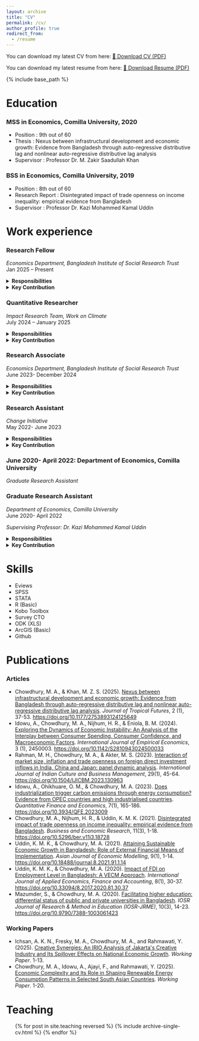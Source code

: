 ```yaml
---
layout: archive
title: "CV"
permalink: /cv/
author_profile: true
redirect_from:
  - /resume
---
```


You can download my latest CV from here:  [📄 Download CV (PDF)](/files/CV.pdf)

You can download my latest resume from here:  [📄 Download Resume (PDF)](/files/Resume.pdf)

{% include base_path %}

Education
======
### MSS in Economics, Comilla University, 2020
* Position        : 9th out of 60
* Thesis          : Nexus between infrastructural development and economic growth: Evidence from Bangladesh through auto-regressive distributive lag and nonlinear auto-regressive distributive lag analysis
* Supervisor      : Professor Dr. M. Zakir Saadullah Khan
   
### BSS in Economics, Comilla University, 2019 
* Position        : 8th out of 60
* Research Report : Disintegrated impact of trade openness on income inequality: empirical evidence from Bangladesh
* Supervisor      : Professor Dr. Kazi Mohammed Kamal Uddin
    
Work experience
======
  <div class="cv-card">
  <h3>Research Fellow</h3>
  <p><em>Economics Department, Bangladesh Institute of Social Research Trust</em><br>Jan 2025 – Present</p>
   <details>
    <summary><strong>Responsibilities</strong></summary>
    <ul>
      <li>Led baseline survey design and field supervision for climate-related research.</li>
      <li>Conducted quantitative analysis using STATA and R.</li>
      <li>Prepared research reports and policy briefs for donors.</li>
    </ul>
    </details>
   <details>
    <summary><strong>Key Contribution</strong></summary>
    <ul>
      <li>Led completion of a research project on climate-induced migration for BRAC, overseeing survey tool design, field supervision, data analysis, and report writing.</li>
      <li>Mentored a team of 3 interns and junior researchers in developing research proposals and implementing studies.</li>
      <li>Secured competitive consultancies from UNDP Bangladesh, including $120,000 for an e-Parliament Feasibility Study and $19,850 for a gender analysis of the waste value chain in Chattogram, Cox’s Bazar, and Tangail, through competitive proposal development.</li>
    </ul>
    </details>

   
  <h3>Quantitative Researcher</h3>
  <p><em>Impact Research Team, Work on Climate</em><br>July 2024 – January 2025</p>
   <details>
    <summary><strong>Responsibilities</strong></summary>
    <ul>
      <li>Led baseline survey design and field supervision for climate-related research.</li>
      <li>Conducted quantitative analysis using STATA and R.</li>
      <li>Prepared research reports and policy briefs for donors.</li>
    </ul>
    </details>    
   <details>
    <summary><strong>Key Contribution</strong></summary>
    <ul>
      <li>Assisted the team lead in designing the survey tool to meet quarterly survey targets.</li>
      <li>Supported survey implementation by developing sampling strategies, administering surveys, and coordinating distribution to 3,000 recipients via email and 31,000 via Slack.</li>
      <li>Performed quantitative analysis of survey data, including data cleaning and summarization in Google Sheets, to address key research questions.</li>
    </ul>
    </details>

 
  <h3>Research Associate</h3>
  <p><em>Economics Department, Bangladesh Institute of Social Research Trust</em><br>June 2023- December 2024</p>
   <details>
    <summary><strong>Responsibilities</strong></summary>
    <ul>
      <li>Led baseline survey design and field supervision for climate-related research.</li>
      <li>Conducted quantitative analysis using STATA and R.</li>
      <li>Prepared research reports and policy briefs for donors.</li>
    </ul>
    </details>    
   <details>
    <summary><strong>Key Contribution</strong></summary>
    <ul>
      <li>Executed three research projects for TdH Netherlands, Chattogram City Corporation, and Ministry of Planning of GoB,contributing to methodology development, data collection, analysis, and reporting. </li>
      <li>Facilitated an eight-day training for 42 enumerators, supervised the month-long data collection and managed field logistics for the End-line Evaluation of BRAC’s Gender Responsive Education and Skill Programme in Chattogram Hill Tracts (a hard-to-reach hilly area).</li>
      <li>Authored two peer-reviewed journal articles and five op-eds in national dailies, enhancing the organization's academic presence.</li>
      <li>Reviewed 16 research articles and organized two national-level conferences, fostering academic discourse.</li>
      <li>Reviewed 16 research articles and organized two national-level conferences, fostering academic discourse.</li>
      <li>Secured a $20,000 research grant from Bangladesh Police through a successful proposal for a study on public traffic awareness, collaborating with a co-researcher in proposal development.</li>
    </ul>
    </details>
 
  <h3>Research Assistant</h3>
  <p><em>Change Initiative</em><br>May 2022- June 2023</p>
   <details>
    <summary><strong>Responsibilities</strong></summary>
    <ul>
      <li>Led baseline survey design and field supervision for climate-related research.</li>
      <li>Conducted quantitative analysis using STATA and R.</li>
      <li>Prepared research reports and policy briefs for donors.</li>
    </ul>
    </details>    
   <details>
    <summary><strong>Key Contribution</strong></summary>
    <ul>
      <li>Completed five research and consultancy projects for WIN, European Climate Foundation, ALRD, TI Maldives and Oxfam, assisting PI in design survey tools, data cleaning & analysis, policy analysis, and report writing.</li>
      <li>Developed ODK forms for household data collection and managed databases for other projects.</li>
      <li>Organized the Dhaka Renewable Energy and Finance Talk (DREFT), facilitating international discourse on renewable energy financing, with participation from over 300 stakeholders.</li>
      <li>Secured a $15,000 consultancy from OXFAM Bangladesh through a competitive proposal process for a comprehensive study on climate risk insurance, supporting the PI in proposal development.</li>
    </ul>
    </details>

### June 2020- April 2022: Department of Economics, Comilla University 
  *Graduate Research Assistant*
  <h3>Graduate Research Assistant</h3>
  <p><em>Department of Economics, Comilla University</em><br>June 2020- April 2022</p>
  <p><em>Supervising Professor: Dr. Kazi Mohammed Kamal Uddin</em></p>
   <details>
    <summary><strong>Responsibilities</strong></summary>
    <ul>
      <li>Led baseline survey design and field supervision for climate-related research.</li>
      <li>Conducted quantitative analysis using STATA and R.</li>
      <li>Prepared research reports and policy briefs for donors.</li>
    </ul>
    </details>    

   <details>
    <summary><strong>Key Contribution</strong></summary>
    <ul>
      <li>Contributed to a research project focusing on economic growth and external financial means of implementation, assisting PI in literature review, methodology development, data analysis, and report writing.</li>
      <li>Published three research articles in peer-reviewed journals, expanding academic contributions and visibility.</li>
      <li>Developed course materials and instructed STATA and R training sessions over two semesters, enhancing students' analytical skills.</li>
      <li>Mentored two graduate students in econometrics, data analysis, and academic writing, supporting their thesis development and successful defense.</li>
    </ul>
    </details> 
    </div>




Skills
======
 <div class="cv-card">
    <ul>
      <li>Eviews</li>
      <li>SPSS</li>
      <li>STATA</li>
      <li>R (Basic)</li>
      <li>Kobo Toolbox</li>
      <li>Survey CTO</li>
      <li>ODK (XLS)</li>
      <li>ArcGIS (Basic)</li>
      <li>Github</li>
       </ul>
  </div>




Publications
======
### Articles

* Chowdhury, M. A., & Khan, M. Z. S. (2025). [Nexus between infrastructural development and economic growth: Evidence from Bangladesh through auto-regressive distributive lag and nonlinear auto-regressive distributive lag analysis](https://munemahmad.github.io/files/paper8.pdf). *Journal of Tropical Futures*, 2 (1), 37-53. https://doi.org/10.1177/2753893124125649 
* Idowu, A., Chowdhury, M. A., Nijhum, H. R., & Eniola, B. M. (2024). [Exploring the Dynamics of Economic Instability: An Analysis of the Interplay between Consumer Spending, Consumer Confidence, and Macroeconomic Factors](https://munemahmad.github.io/files/paper7.pdf). *International Journal of Empirical Economics*, 3 (1), 2450003. https://doi.org/10.1142/S2810943024500033
* Rahman, M. H., Chowdhury, M. A., & Akter, M. S. (2023). [Interaction of market size, inflation and trade openness on foreign direct investment inflows in India, China and Japan: panel dynamic analysis](https://munemahmad.github.io/files/paper6.pdf). *International Journal of Indian Culture and Business Management*, 29(1), 45-64. https://doi.org/10.1504/IJICBM.2023.130963 
* Idowu, A., Ohikhuare, O. M., & Chowdhury, M. A. (2023). [Does industrialization trigger carbon emissions through energy consumption? Evidence from OPEC countries and high industrialised countries](https://munemahmad.github.io/files/paper5.pdf). *Quantitative Finance and Economics*, 7(1), 165-186. https://doi.org/10.3934/QFE.2023009     
* Chowdhury, M. A., Nijhum, H. R., & Uddin, K. M. K. (2021). [Disintegrated impact of trade openness on income inequality: empirical evidence from Bangladesh](https://munemahmad.github.io/files/paper4.pdf). *Business and Economic Research*, 11(3), 1-18. https://doi.org/10.5296/ber.v11i3.18728
* Uddin, K. M. K., & Chowdhury, M. A. (2021). [Attaining Sustainable Economic Growth in Bangladesh: Role of External Financial Means of Implementation](https://munemahmad.github.io/files/paper3.pdf). *Asian Journal of Economic Modelling*, 9(1), 1-14. https://doi.org/10.18488/journal.8.2021.91.1.14 
* Uddin, K. M. K., & Chowdhury, M. A. (2020). [Impact of FDI on Employment Level in Bangladesh: A VECM Approach](https://munemahmad.github.io/files/paper2.pdf). *International Journal of Applied Economics, Finance and Accounting*, 8(1), 30-37. https://doi.org/10.33094/8.2017.2020.81.30.37 
* Mazumder, S., & Chowdhury, M. A. (2020). [Facilitating higher education: differential status of public and private universities in Bangladesh](http://munemahmad.github.io/files/paper1.pdf). *IOSR Journal of Research & Method in Education (IOSR-JRME)*, 10(3), 14-23. https://doi.org/10.9790/7388-1003061423 

### Working Papers
* Ichsan, A. K. N., Fresky, M. A., Chowdhury, M. A., and Rahmawati, Y. (2025). [Creative Synergies: An IRIO Analysis of Jakarta's Creative Industry and Its Spillover Effects on National Economic Growth](https://munemahmad.github.io/publications/workingpaper2-abstract/). *Working Paper*. 1-13.
* Chowdhury, M. A., Idowu, A., Ajayi, F., and Rahmawati, Y. (2025). [Economic Complexity and Its Role in Shaping Renewable Energy Consumption Patterns in Selected South Asian Countries](https://munemahmad.github.io/publications/workingpaper1-abstract/). *Working Paper*. 1-20.





Teaching
======
  <ul>{% for post in site.teaching reversed %}
    {% include archive-single-cv.html %}
  {% endfor %}</ul>
  

